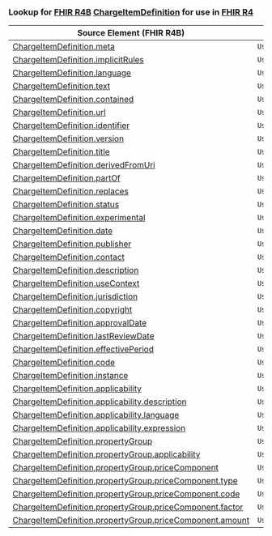 ### Lookup for [FHIR R4B](https://hl7.org/fhir/R4B/) [ChargeItemDefinition](https://hl7.org/fhir/R4B/ChargeItemDefinition.html) for use in [FHIR R4](https://hl7.org/fhir/R4/)

| Source Element (FHIR R4B) | Usage | Target |
| -------------- | ----- | ------ |
| [ChargeItemDefinition.meta](https://hl7.org/fhir/R4B/ChargeItemDefinition.html#resource) | `UseElementSameName` | [ChargeItemDefinition.meta](https://hl7.org/fhir/R4/ChargeItemDefinition.html#resource) |
| [ChargeItemDefinition.implicitRules](https://hl7.org/fhir/R4B/ChargeItemDefinition.html#resource) | `UseElementSameName` | [ChargeItemDefinition.implicitRules](https://hl7.org/fhir/R4/ChargeItemDefinition.html#resource) |
| [ChargeItemDefinition.language](https://hl7.org/fhir/R4B/ChargeItemDefinition.html#resource) | `UseElementSameName` | [ChargeItemDefinition.language](https://hl7.org/fhir/R4/ChargeItemDefinition.html#resource) |
| [ChargeItemDefinition.text](https://hl7.org/fhir/R4B/ChargeItemDefinition.html#resource) | `UseElementSameName` | [ChargeItemDefinition.text](https://hl7.org/fhir/R4/ChargeItemDefinition.html#resource) |
| [ChargeItemDefinition.contained](https://hl7.org/fhir/R4B/ChargeItemDefinition.html#resource) | `UseElementSameName` | [ChargeItemDefinition.contained](https://hl7.org/fhir/R4/ChargeItemDefinition.html#resource) |
| [ChargeItemDefinition.url](https://hl7.org/fhir/R4B/ChargeItemDefinition.html#resource) | `UseElementSameName` | [ChargeItemDefinition.url](https://hl7.org/fhir/R4/ChargeItemDefinition.html#resource) |
| [ChargeItemDefinition.identifier](https://hl7.org/fhir/R4B/ChargeItemDefinition.html#resource) | `UseElementSameName` | [ChargeItemDefinition.identifier](https://hl7.org/fhir/R4/ChargeItemDefinition.html#resource) |
| [ChargeItemDefinition.version](https://hl7.org/fhir/R4B/ChargeItemDefinition.html#resource) | `UseElementSameName` | [ChargeItemDefinition.version](https://hl7.org/fhir/R4/ChargeItemDefinition.html#resource) |
| [ChargeItemDefinition.title](https://hl7.org/fhir/R4B/ChargeItemDefinition.html#resource) | `UseElementSameName` | [ChargeItemDefinition.title](https://hl7.org/fhir/R4/ChargeItemDefinition.html#resource) |
| [ChargeItemDefinition.derivedFromUri](https://hl7.org/fhir/R4B/ChargeItemDefinition.html#resource) | `UseElementSameName` | [ChargeItemDefinition.derivedFromUri](https://hl7.org/fhir/R4/ChargeItemDefinition.html#resource) |
| [ChargeItemDefinition.partOf](https://hl7.org/fhir/R4B/ChargeItemDefinition.html#resource) | `UseElementSameName` | [ChargeItemDefinition.partOf](https://hl7.org/fhir/R4/ChargeItemDefinition.html#resource) |
| [ChargeItemDefinition.replaces](https://hl7.org/fhir/R4B/ChargeItemDefinition.html#resource) | `UseElementSameName` | [ChargeItemDefinition.replaces](https://hl7.org/fhir/R4/ChargeItemDefinition.html#resource) |
| [ChargeItemDefinition.status](https://hl7.org/fhir/R4B/ChargeItemDefinition.html#resource) | `UseElementSameName` | [ChargeItemDefinition.status](https://hl7.org/fhir/R4/ChargeItemDefinition.html#resource) |
| [ChargeItemDefinition.experimental](https://hl7.org/fhir/R4B/ChargeItemDefinition.html#resource) | `UseElementSameName` | [ChargeItemDefinition.experimental](https://hl7.org/fhir/R4/ChargeItemDefinition.html#resource) |
| [ChargeItemDefinition.date](https://hl7.org/fhir/R4B/ChargeItemDefinition.html#resource) | `UseElementSameName` | [ChargeItemDefinition.date](https://hl7.org/fhir/R4/ChargeItemDefinition.html#resource) |
| [ChargeItemDefinition.publisher](https://hl7.org/fhir/R4B/ChargeItemDefinition.html#resource) | `UseElementSameName` | [ChargeItemDefinition.publisher](https://hl7.org/fhir/R4/ChargeItemDefinition.html#resource) |
| [ChargeItemDefinition.contact](https://hl7.org/fhir/R4B/ChargeItemDefinition.html#resource) | `UseElementSameName` | [ChargeItemDefinition.contact](https://hl7.org/fhir/R4/ChargeItemDefinition.html#resource) |
| [ChargeItemDefinition.description](https://hl7.org/fhir/R4B/ChargeItemDefinition.html#resource) | `UseElementSameName` | [ChargeItemDefinition.description](https://hl7.org/fhir/R4/ChargeItemDefinition.html#resource) |
| [ChargeItemDefinition.useContext](https://hl7.org/fhir/R4B/ChargeItemDefinition.html#resource) | `UseElementSameName` | [ChargeItemDefinition.useContext](https://hl7.org/fhir/R4/ChargeItemDefinition.html#resource) |
| [ChargeItemDefinition.jurisdiction](https://hl7.org/fhir/R4B/ChargeItemDefinition.html#resource) | `UseElementSameName` | [ChargeItemDefinition.jurisdiction](https://hl7.org/fhir/R4/ChargeItemDefinition.html#resource) |
| [ChargeItemDefinition.copyright](https://hl7.org/fhir/R4B/ChargeItemDefinition.html#resource) | `UseElementSameName` | [ChargeItemDefinition.copyright](https://hl7.org/fhir/R4/ChargeItemDefinition.html#resource) |
| [ChargeItemDefinition.approvalDate](https://hl7.org/fhir/R4B/ChargeItemDefinition.html#resource) | `UseElementSameName` | [ChargeItemDefinition.approvalDate](https://hl7.org/fhir/R4/ChargeItemDefinition.html#resource) |
| [ChargeItemDefinition.lastReviewDate](https://hl7.org/fhir/R4B/ChargeItemDefinition.html#resource) | `UseElementSameName` | [ChargeItemDefinition.lastReviewDate](https://hl7.org/fhir/R4/ChargeItemDefinition.html#resource) |
| [ChargeItemDefinition.effectivePeriod](https://hl7.org/fhir/R4B/ChargeItemDefinition.html#resource) | `UseElementSameName` | [ChargeItemDefinition.effectivePeriod](https://hl7.org/fhir/R4/ChargeItemDefinition.html#resource) |
| [ChargeItemDefinition.code](https://hl7.org/fhir/R4B/ChargeItemDefinition.html#resource) | `UseElementSameName` | [ChargeItemDefinition.code](https://hl7.org/fhir/R4/ChargeItemDefinition.html#resource) |
| [ChargeItemDefinition.instance](https://hl7.org/fhir/R4B/ChargeItemDefinition.html#resource) | `UseElementSameName` | [ChargeItemDefinition.instance](https://hl7.org/fhir/R4/ChargeItemDefinition.html#resource) |
| [ChargeItemDefinition.applicability](https://hl7.org/fhir/R4B/ChargeItemDefinition.html#resource) | `UseElementSameName` | [ChargeItemDefinition.applicability](https://hl7.org/fhir/R4/ChargeItemDefinition.html#resource) |
| [ChargeItemDefinition.applicability.description](https://hl7.org/fhir/R4B/ChargeItemDefinition.html#resource) | `UseElementSameName` | [ChargeItemDefinition.applicability.description](https://hl7.org/fhir/R4/ChargeItemDefinition.html#resource) |
| [ChargeItemDefinition.applicability.language](https://hl7.org/fhir/R4B/ChargeItemDefinition.html#resource) | `UseElementSameName` | [ChargeItemDefinition.applicability.language](https://hl7.org/fhir/R4/ChargeItemDefinition.html#resource) |
| [ChargeItemDefinition.applicability.expression](https://hl7.org/fhir/R4B/ChargeItemDefinition.html#resource) | `UseElementSameName` | [ChargeItemDefinition.applicability.expression](https://hl7.org/fhir/R4/ChargeItemDefinition.html#resource) |
| [ChargeItemDefinition.propertyGroup](https://hl7.org/fhir/R4B/ChargeItemDefinition.html#resource) | `UseElementSameName` | [ChargeItemDefinition.propertyGroup](https://hl7.org/fhir/R4/ChargeItemDefinition.html#resource) |
| [ChargeItemDefinition.propertyGroup.applicability](https://hl7.org/fhir/R4B/ChargeItemDefinition.html#resource) | `UseElementSameName` | [ChargeItemDefinition.propertyGroup.applicability](https://hl7.org/fhir/R4/ChargeItemDefinition.html#resource) |
| [ChargeItemDefinition.propertyGroup.priceComponent](https://hl7.org/fhir/R4B/ChargeItemDefinition.html#resource) | `UseElementSameName` | [ChargeItemDefinition.propertyGroup.priceComponent](https://hl7.org/fhir/R4/ChargeItemDefinition.html#resource) |
| [ChargeItemDefinition.propertyGroup.priceComponent.type](https://hl7.org/fhir/R4B/ChargeItemDefinition.html#resource) | `UseElementSameName` | [ChargeItemDefinition.propertyGroup.priceComponent.type](https://hl7.org/fhir/R4/ChargeItemDefinition.html#resource) |
| [ChargeItemDefinition.propertyGroup.priceComponent.code](https://hl7.org/fhir/R4B/ChargeItemDefinition.html#resource) | `UseElementSameName` | [ChargeItemDefinition.propertyGroup.priceComponent.code](https://hl7.org/fhir/R4/ChargeItemDefinition.html#resource) |
| [ChargeItemDefinition.propertyGroup.priceComponent.factor](https://hl7.org/fhir/R4B/ChargeItemDefinition.html#resource) | `UseElementSameName` | [ChargeItemDefinition.propertyGroup.priceComponent.factor](https://hl7.org/fhir/R4/ChargeItemDefinition.html#resource) |
| [ChargeItemDefinition.propertyGroup.priceComponent.amount](https://hl7.org/fhir/R4B/ChargeItemDefinition.html#resource) | `UseElementSameName` | [ChargeItemDefinition.propertyGroup.priceComponent.amount](https://hl7.org/fhir/R4/ChargeItemDefinition.html#resource) |
